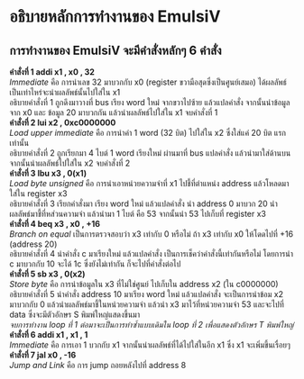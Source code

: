 # อธิบายหลักการทำงานของ EmulsiV
## การทำงานของ EmulsiV จะมีคำสั่งหลักๆ 6 คำสั่ง
**คำสั่งที่ 1 addi x1 , x0 , 32**  
*Immediate* คือ การนำเลข 32 มาบวกกับ x0 (register ขวามือสุดซึ่งเป็นศูนย์เสมอ) ได้ผลลัพธ์เป็นเท่าไหร่จะนำผลลัพธ์นั้นไปใส่ใน x1  
อธิบายคำสั่งที่ 1 ถูกดึงมาวางที่ bus เรียง word ใหม่ จากขวาไปซ้าย แล้วแปลคำสั่ง จากนั้นนำข้อมูลจาก x0 และ ข้อมูล 20 มาบวกกัน แล้วนำผลลัพธ์ไปใส่ใน x1 จบคำสั่งที่ 1  
**คำสั่งที่ 2 lui x2 , 0xc0000000**  
*Load upper immediate* คือ การนำค่า 1 word (32 บิต) ไปใส่ใน x2 ซึ่งใส่แค่ 20 บิต แรกเท่านั้น  
อธิบายคำสั่งที่ 2 ถูกเรียกมา 4 ไบต์ 1 word เรียงใหม่ ผ่านมาที่ bus แปลคำสั่ง แล้วนำมาใส่ด้านบน จากนั้นนำผลลัพธ์ไปใส่ใน x2 จบคำสั่งที่ 2  
**คำสั่งที่ 3 lbu x3 , 0(x1)**  
*Load byte unsigned* คือ การนำเอาหน่วยความจำที่ x1 ไปชี้ที่ตำแหน่ง address แล้วโหลดมาใส่ใน register x3  
อธิบายคำสั่งที่ 3 เรียกคำสั่งมา เรียง word ใหม่ แล้วแปลคำสั่ง นำ address 0 มาบวก 20 นำผลลัพธ์มาชี้ที่หส่วนความจำ แล้วนำมา 1 ไบต์ คือ 53 จากนั้นนำ 53 ไปเก็บที่ register x3  
**คำสั่งที่ 4 beq x3 , x0 , +16**  
*Branch on equal* เป็นการตรวจสอบว่า x3 เท่ากับ 0 หรือไม่ ถ้า x3 เท่ากับ x0 ให้โดดไปที่ +16 (address 20)  
อธิบายคำสั่งที่ 4 นำคำสั่ง c มาเรียงใหม่ แล้วแปลคำสั่ง เป็นการเช็คว่าคำสั่งนี้เท่ากันหรือไม่ โดยการนำ c มาบวกกับ 10 จะได้ 1c ซึ่งยังไม่เท่ากัน ก็จะไปที่คำสั่งต่อไป  
**คำสั่งที่ 5 sb x3 , 0(x2)**  
*Store byte* คือ การนำข้อมูลใน x3 ที่ไม่ใช่ศูนย์ ไปเก็บใน address x2 (ใน c0000000)  
อธิบายคำสั่งที่ 5 นำคำสั่ง address 10 มาเรียง word  ใหม่ แล้วแปลคำสั่ง จะเป็นการนำข้อม x2 มาบวกกับ 0 แล้วนำผลลัพธ์มาชี้ในหน่วยความจำ แล้วนำ x3 มาไว้ที่หน่วยความจำ 53 และจะไปที่ data ซึ่งจะมีตัวอักษร S พิมพ์ใหญ่แสดงขึ้นมา  
*จบการทำงาน loop ที่ 1 ต่อมาจะเป็นการทำซ้ำแบบเดิมใน loop ที่ 2 เพื่อแสดงตัวอักษร T พิมพ์ใหญ่*  
**คำสั่งที่ 6 addi x1 , x1 , 1**  
*Immediate* คือ การเอา 1 บวกกับ x1 จากนั้นนำผลลัพธ์ที่ได้ไปใส่ในอีก x1 ซึ่ง x1 จะเพิ่มขึ้นเรื่อยๆ  
**คำสั่งที่ 7 jal x0 , -16**  
*Jump and Link* คือ การ jump ถอยหลังไปที่ address 8  
